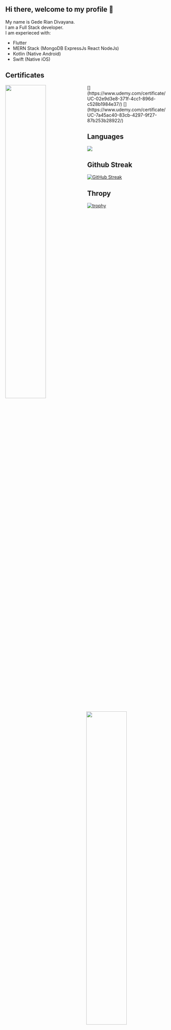 ## Hi there, welcome to my profile 👋

<p>
My name is Gede Rian Divayana.<br>
I am a Full Stack developer.<br>
I am experieced with:

-   Flutter
-   MERN Stack (MongoDB ExpressJs React NodeJs)
-   Kotlin (Native Android)
-   Swift (Native iOS)
<p>
  
## Certificates
<div>
[<img align="left" width="50%" src="https://udemy-certificate.s3.amazonaws.com/image/UC-02e9d3e8-371f-4cc1-896d-c528b1984e37.jpg?v=1669436560000">](https://www.udemy.com/certificate/UC-02e9d3e8-371f-4cc1-896d-c528b1984e37/)
[<img align="right" width="50%" src="https://udemy-certificate.s3.amazonaws.com/image/UC-7a45ac40-83cb-4297-9f27-87b253b28922.jpg?v=1666670047000">](https://www.udemy.com/certificate/UC-7a45ac40-83cb-4297-9f27-87b253b28922/)
<div>

## Languages
[<img src="https://github-readme-stats.vercel.app/api/top-langs/?username=Mathvediz&langs_count=8&layout=compact&theme=react&hide_border=true&bg_color=1F222E&title_color=F85D7F&icon_color=F8D866&hide=Jupyter%20Notebook">](https://metrics.lecoq.io/ouuan?template=classic)

## Github Streak
[![GitHub Streak](https://streak-stats.demolab.com/?user=Mathvediz)](https://git.io/streak-stats)


## Thropy
[![trophy](https://github-profile-trophy.vercel.app/?username=Mathvediz)](https://github.com/ryo-ma/github-profile-trophy)

